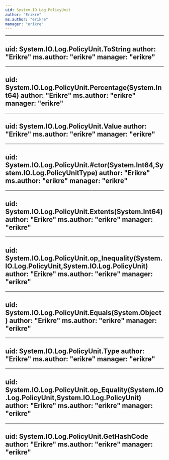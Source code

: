```yaml
---
uid: System.IO.Log.PolicyUnit
author: "Erikre"
ms.author: "erikre"
manager: "erikre"
---
```


---
uid: System.IO.Log.PolicyUnit.ToString
author: "Erikre"
ms.author: "erikre"
manager: "erikre"
---

---
uid: System.IO.Log.PolicyUnit.Percentage(System.Int64)
author: "Erikre"
ms.author: "erikre"
manager: "erikre"
---

---
uid: System.IO.Log.PolicyUnit.Value
author: "Erikre"
ms.author: "erikre"
manager: "erikre"
---

---
uid: System.IO.Log.PolicyUnit.#ctor(System.Int64,System.IO.Log.PolicyUnitType)
author: "Erikre"
ms.author: "erikre"
manager: "erikre"
---

---
uid: System.IO.Log.PolicyUnit.Extents(System.Int64)
author: "Erikre"
ms.author: "erikre"
manager: "erikre"
---

---
uid: System.IO.Log.PolicyUnit.op_Inequality(System.IO.Log.PolicyUnit,System.IO.Log.PolicyUnit)
author: "Erikre"
ms.author: "erikre"
manager: "erikre"
---

---
uid: System.IO.Log.PolicyUnit.Equals(System.Object)
author: "Erikre"
ms.author: "erikre"
manager: "erikre"
---

---
uid: System.IO.Log.PolicyUnit.Type
author: "Erikre"
ms.author: "erikre"
manager: "erikre"
---

---
uid: System.IO.Log.PolicyUnit.op_Equality(System.IO.Log.PolicyUnit,System.IO.Log.PolicyUnit)
author: "Erikre"
ms.author: "erikre"
manager: "erikre"
---

---
uid: System.IO.Log.PolicyUnit.GetHashCode
author: "Erikre"
ms.author: "erikre"
manager: "erikre"
---
